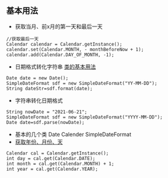 ## 基本用法
- 获取当月、前x月的第一天和最后一天
```
//获取最后一天
Calendar calendar = Calendar.getInstance();
calendar.set(Calendar.MONTH, - monthBeforeNow + 1);
calendar.add(Calendar.DAY_OF_MONTH, -1);
```
- 日期格式转化字符串 [类的基本用法](http://c.biancheng.net/view/878.html)
```
Date date = new Date();
SimpleDateFormat sdf = new SimpleDateFormat("YY-MM-DD");
String dateStr=sdf.format(date);
```
- 字符串转化日期格式
```
String nowDate = "2021-06-21";
SimpleDateFormat sdf = new SimpleDateFormat("YYYY-MM-DD");
Date date=sdf.parse(nowDate);
```
- 基本的几个类 Date Calender SimpleDateFormat 
- [获取年份、月份、天](https://www.runoob.com/java/date-year-month.html)
```
Calendar cal = Calendar.getInstance();
int day = cal.get(Calendar.DATE);
int month = cal.get(Calendar.MONTH) + 1;
int year = cal.get(Calendar.YEAR);
```
